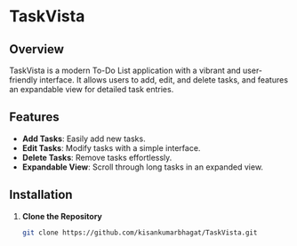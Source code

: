 # TaskVista

## Overview
TaskVista is a modern To-Do List application with a vibrant and user-friendly interface. It allows users to add, edit, and delete tasks, and features an expandable view for detailed task entries.

## Features
- **Add Tasks**: Easily add new tasks.
- **Edit Tasks**: Modify tasks with a simple interface.
- **Delete Tasks**: Remove tasks effortlessly.
- **Expandable View**: Scroll through long tasks in an expanded view.

## Installation

1. **Clone the Repository**
   ```bash
   git clone https://github.com/kisankumarbhagat/TaskVista.git
